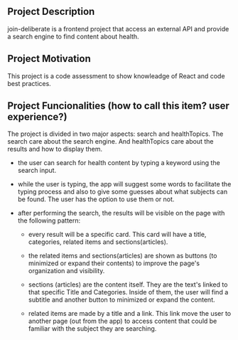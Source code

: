 ## Project Description

join-deliberate is a frontend project that access an external API and provide a search engine to find content about health. 

## Project Motivation

This project is a code assessment to show knowleadge of React and code best practices. 

## Project Funcionalities (how to call this item? user experience?)

The project is divided in two major aspects: search and healthTopics. The search care about the search engine. And healthTopics care about the results and how to display them.

* the user can search for health content by typing a keyword using the search input. 

* while the user is typing, the app will suggest some words to facilitate the typing process and also to give some guesses about what subjects can be found. The user has the option to use them or not. 

* after performing the search, the results will be visible on the page with the following pattern: 

    - every result will be a specific card. This card will have a title, categories, related items and sections(articles).

    - the related items and sections(articles) are shown as buttons (to minimized or expand their contents) to improve the page's organization and visibility. 

    - sections (articles) are the content itself. They are the text's linked to that specific Title and Categories. Inside of them, the user will find a subtitle and another button to minimized or expand the content. 

    - related items are made by a title and a link. This link move the user to another page (out from the app) to access content that could be familiar with the subject they are searching.


## 
